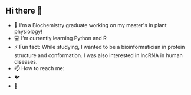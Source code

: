 ## Hi there 👋
- 🌿 I'm a Biochemistry graduate working on my master's in plant physiology!
- 💻 I’m currently learning Python and R  
- ⚡ Fun fact: While studying, I wanted to be a bioinformatician in protein structure and conformation. I was also interested in lncRNA in human diseases. 
- 📫 How to reach me: 
- 🐦 
- 🌱


<!--
**bilgecodes/bilgecodes** is a ✨ _special_ ✨ repository because its `README.md` (this file) appears on your GitHub profile.

Here are some ideas to get you started:

- 🔭 I’m currently working on ...

- 👯 I’m looking to collaborate on ...
- 🤔 I’m looking for help with ...
- 💬 Ask me about ...
- 📫 How to reach me: ...
- 😄 Pronouns: ...
- ⚡ Fun fact: ...
-->
